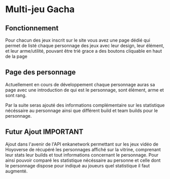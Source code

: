 # Multi-jeu Gacha

## Fonctionnement
Pour chacun des jeux inscrit sur le site vous avez une page dédié qui permet de listé chaque personnage des jeux avec leur design, leur élément, et leur arme/utilité, pouvant être trié grace a des boutons cliquable en haut de la page

## Page des personnage
Actuellement en cours de développement chaque personnage auras sa page avec une introduction de qui est le personnage, sont élément, arme et sont rang.

Par la suite seras ajouté des informations complémentaire sur les statistique nécéssaire au personnage ainsi que différent build et team builds pour le personnage.

## Futur Ajout IMPORTANT
Ajout dans l'avenir de l'API enkanetwork permettant sur les jeux vidéo de Hoyoverse de récupéré les personnages affiché sur la vitrine, comprenant leur stats leur builds et tout informations concernant le personnage. Pour ainsi pouvoir comparé les statistique nécéssaire au personne et celle dont le personnage dispose pour indiqué au joueurs quel statistique il faut augmenté.
